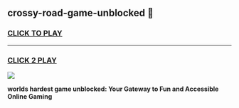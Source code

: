 
## crossy-road-game-unblocked 👋
<h3>
<a href="https://premium.freeplayer.one?title=crossy-road-game-unblocked&ref=14F">CLICK TO PLAY</a></h3>
<hr>

<h3>
<a href="https://premium.freeplayer.one?title=crossy-road-game-unblocked&ref=14F">CLICK 2 PLAY</a>
  
</h3>

<a href="https://premium.freeplayer.one?title=crossy-road-game-unblocked&ref=12F/"><img src="https://clearcache.store/games.png"></a>


**worlds hardest game unblocked: Your Gateway to Fun and Accessible Online Gaming**
